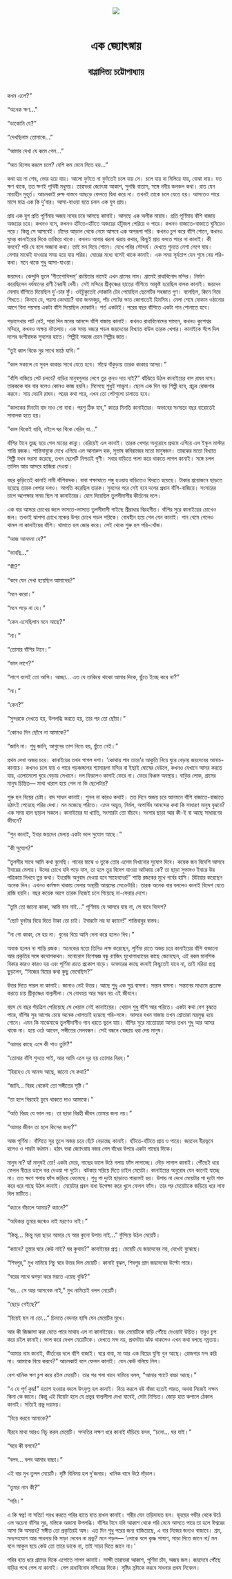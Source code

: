 <div align=center> <img src="../../metadata/images/rabibasariya/এক-জ্যোৎস্নায়-বাপ্পাদিত্য-চট্টোপাধ্যায়.jpg" align="center"></div><br><h1 align=center>এক জ্যোৎস্নায়</h1>
<h2 align=center>বাপ্পাদিত্য চট্টোপাধ্যায়</h2><br>কখন এলে?”

“অনেক ক্ষণ...”

“ডাকোনি যে?”

“দেখছিলাম তোমাকে...”

“আমার দেখা যে কমে গেল...”

“অত হিসেব করলে চলে? বেশি কম মেনে নিতে হয়...”

কথা হয় না শেষ, ভোর হয়ে যায়। আলো ফুটতে না ফুটতেই চলে যায় সে। চলে যায় না মিলিয়ে যায়, বোঝা দায়। যত ক্ষণ থাকে, তত ক্ষণই পৃথিবী মধুময়। তারাভরা জ্যোৎস্না আকাশ, সুগন্ধি বাতাস, সঙ্গে নদীর কলকল কথা। রাত যেন মায়াহীন মুহূর্ত। আচমকাই রুক্ষ বাস্তবে আছড়ে ফেলতে দ্বিধা করে না। তখনই তাকে চলে যেতে হয়। আসতেও পারে মাসে মাত্র এক কি দু’বার। আসা-যাওয়া হতে চলল এক যুগ প্রায়।

প্রায় এক যুগ প্রতি পূর্ণিমায় অজয় নদের চরে আসছে কানাই। আসছে এক অলীক মায়ায়। প্রতি পূর্ণিমায় বাঁশি বাজায় অজয়ের চরে। কখনও বসে, কখনও হাঁটতে-হাঁটতে অজয়ের হাঁটুজল পেরিয়ে ও পারে। কখনও বাজাতে-বাজাতে ঘুমিয়েও পড়ে। কিন্তু সে আসবেই। চাঁদের আড়াল থেকে নেমে আসবে এক অপরূপা পরি। কখনও চুপ করে বাঁশি শোনে, কখনও ঘুমন্ত কানাইয়ের দিকে তাকিয়ে থাকে। কখনও আবার ঝরনা ঝরায় কথার, কিছুই প্রায় বলতে পারে না কানাই। কী বলবে? পরি যে বলে অজানা কথা। তাই মন দিয়ে শোনে। দেখে পরির সৌন্দর্য। দেখতে শুনতে নেশা লেগে যায়। নেশার মাঝেই যাওয়ার সময় হয়ে যায় পরির। ঘোরের মধ্যে বসেই থাকে কানাই। এক সময় সূর্যতাপ যেন শুষে নেয় পরি-কথা। মনে থাকে শুধু আসা-যাওয়া।

জয়দেব। কেন্দুলি ভুলে ‘গীতগোবিন্দম্‌’ রচয়িতার নামেই এখন গ্রামের নাম। গ্রামেই রাধাবিনোদ মন্দির। নির্মাণ করেছিলেন বর্ধমানের রাণী নৈরানী দেবী। সেই মন্দিরে শ্রীকৃষ্ণের হাতের বাঁশিতে আকৃষ্ট হয়েছিল বালক কানাই। জয়দেব মেলায় বাঁশিতে দিয়েছিল দু’-চার ফুঁ। ওইটুকুতেই দোকানি টের পেয়েছিল ছেলেটির সহজাত গুণ। বলেছিল, কিনে নিয়ে শিখতে। কিনবে যে, পয়সা কোথায়? বাবা জনমজুর, পাঁচ পেটের ভাত জোগাতেই হিমসিম। মেলা শেষে দোকান ওঠানোর আগে বিনা পয়সায় একটা বাঁশি দিয়েছিল দোকানি। শর্ত একটাই। পরের বছর বাঁশিতে একটা গান শোনাতে হবে।

পড়ালেখার পাট নেই, সারা দিন মনের আনন্দে বাঁশি বাজায় কানাই। কখনও রাধাবিনোদের সামনে, কখনও কুশেশ্বর মন্দিরে, কখনও অক্ষয় বটতলায়। এক সময় নজরে পড়ল জয়দেবের বিখ্যাত বাউল তারক খেপার। কানাইকে সঁপে দিল দলের বংশীবাদক সুবলের হাতে। শিল্পীই সহজে চেনে শিল্পীর জাত।

“তুই কাল থিকে মুর সাথে মাঠে যাবি।”

“কাল সকালে যে সুবল কাকার সাথে যেতে হবে। সাঁঝে বাঁকুড়ায় তারক কাকার আসর।”

“বাঁশি বাজিয়ে পেট চলবে? বাড়ির মানুষগুলার লেগে তুর কুনও দায় নাই?” ঝাঁঝিয়ে উঠল কানাইয়ের বাপ রাঘব দাস। তারককে বার বার বলেও কোনও কাজ হয়নি। মিলেছে শুধুই সান্ত্বনা। ছেলে এক দিন বড় শিল্পী হবে, প্রচুর রোজগার করবে। সায় দেয়নি রাঘব। পরের কথা পরে, এখন তো পেটগুলো চালাতে হবে।

“কালকের দিনটো বাদ দাও গো বাবা। পরশু ঠিক যাব,” কাতর মিনতি কানাইয়ের। অভাবের সংসারে বছর বারোতেই সাবালক হতে হয়।

“কাল থিকেই যাবি, নইলে ঘর থিকে বেরিন্ যা...”

বাঁশির টানে তুচ্ছ হয়ে গেল মায়ের কান্না। বেরিয়েই এল কানাই। তারক খেপার অনুরোধে প্রথমে এগিয়ে এল ইস্কুল মাস্টার শান্তি রজক। শান্তিবাবুকে দেখে এগিয়ে এল আনারুল হক, সুভাষ কবিরাজের মতো মানুষজন। তারকের মতো বিখ্যাত শিল্পী যখন ভরসা করেছে, তখন ছেলেটি নিশ্চয়ই গুণী। সবার বাড়িতে পালা করে থাকতে লাগল কানাই। সঙ্গে চলল তালিম আর আসরে হাজিরা দেওয়া।

বছর কুড়িতেই কানাই নামী বাঁশিবাদক। বাবা পক্ষাঘাতে পঙ্গু হওয়ায় বাড়িতেও ফিরতে হয়েছে। টাকার প্রয়োজনে ছাড়তে হয়েছে তারক খেপার দলও। আপত্তি করেছিল তারক। সুবলের পরে সেই হবে দলের প্রধান বাঁশি-বাজিয়ে। সংসারের চাপে অপেক্ষার সময় ছিল না কানাইয়ের। যোগ দিয়েছিল তুলসীদাসীর কীর্তনের দলে।

এক বার আসরে চোখের জলে ভাসতে-ভাসতে তুলসীদাসী গাইছে শ্রীরাধার বিরহগীত। বাঁশির সুরে কানাইয়ের চোখেও জল। তখনই ঝাপসা চোখে মঞ্চের উপর চোখে পড়ল পরিকে। বোধহীন হয়ে গেল যেন কানাই। গান থেমে গেলেও থামল না কানাইয়ের বাঁশি। থামাতে হল জোর করে। সেই থেকে শুরু হল পরি-খোঁজ।

“আজ আনমনা যে?”

“ভাবছি...”

“কী?”

“কবে যেন দেখা হয়েছিল আমাদের?”

“মনে করো।”

“মনে পড়ে না যে।”

“কেন এসেছিলাম মনে আছে?”

“না।”

“তোমার বাঁশির টানে।”

“ভাল লাগে?”

“লাগে বলেই তো আসি। আচ্ছা... এত যে তাকিয়ে থাকো আমার দিকে, ছুঁতে ইচ্ছে করে না?”

“না।”

“কেন?”

“সুন্দরকে দেখতে হয়, উপলব্ধি করতে হয়, তার পর তো ছোঁয়া।”

“কোনও দিন ছোঁবে না আমাকে?”

“জানি না। শুধু জানি, আগুনের তাপ নিতে হয়, ছুঁতে নেই।”

প্রথম দেখা অজয় চরে। কানাইয়ের তখন পাগল দশা। ‘কোথায় পাব তারে’র আকুতি নিয়ে ঘুরে বেড়ায় জয়দেবের আনাচ-কানাচে। কখনও চলে যায় ও পারে গড়জঙ্গলের শ্যামারূপা মন্দির বা ইছাই ঘোষের দেউলে, কখনও যেখানে আসর করতে যায়, এলোমেলো ঘুরে বেড়ায় সেখানে। দল ফিরলেও কানাই ফেরে না। ফেরে বিধ্বস্ত অবস্থায়। বাড়ির লোক, গ্রামের মানুষ চিন্তিত— মাথা খারাপ হয়ে গেল না কি ছেলেটার?

শুরু হল বিয়ের চেষ্টা। বাদ সাধল কানাই। শুনল না কারও কথাই। তত দিনে অজয় চরে আনমনে বাঁশি বাজাতে-বাজাতে হঠাৎই পেয়েছে পরির দেখা। মন মজেছে পরিতে। এমন অদ্ভুত, নির্মল, অপার্থিব আনন্দের কথা কি সাধারণ মানুষ বুঝবে? এক সময় হাল ছাড়ল সকলে। কানাইয়ের যা খ্যাতি, সংসারটা তো বাঁচবে। সংসার ছাড়া আর কী-ই বা আছে সাধারণের জীবনে?

“শুন কানাই, ইবার জয়দেব মেলায় একটা ভাল সুযোগ আছে।”

“কী সুযোগ?”

“তুলসীর সাথে আমি কথা বুলেছি। গানের মাঝে ও তুকে তোর এলেম দিখানোর সুযোগ দিবে। কয়েক জন বিদেশি আসবে ইবারের মেলায়। উদের চোখে যদি পড়ে যাস, তা হলে তুর বিদেশ যাওয়া আটকায় কে? তা ছাড়া সুভাষও ইবারে উর পত্রিকায় লিখবে তুর কথা। ইংরেজি অনুবাদ দেওয়া হবে সাহেবদের!” শান্তি রজকের মুখে গর্বের হাসি। রিটায়ার করেছেন অনেক দিন। এখনও কর্মক্ষম থাকায় মেলার অস্থায়ী আশ্রমের সেক্রেটারি। তারক অনেক বার বললেও কানাই বিদেশ যেতে রাজি হয়নি। বছর কয়েক আগে তারক নিজেই চলে গিয়েছে না-ফেরার দেশে।

“তুমি তো জানো কাকা, আমি যাব নাই...” পূর্ণিমায় যে আসরে যায় না, সে যাবে বিদেশ?

“ছোট বুনটার বিয়ে দিতে টাকা তো চাই। ইবারটো নয় যা ক্যানে!” শান্তিবাবুর বাস্তব।

“না গো কাকা, সে হয় না। বুনের বিয়ে আমি দেনা করে হলেও দিব।”

অবাক হলেন না শান্তি রজক। অনেকের মতো তিনিও লক্ষ করেছেন, পূর্ণিমা রাতে অজয় চরে কানাইয়ের বাঁশি বাজানো আর প্রকৃতির সঙ্গে কথোপকথন। মনোরোগ বিশেষজ্ঞ বন্ধু রণজিৎ মুখোপাধ্যায়ের কাছে জেনেছেন, এই রকম মানসিক বিকার কারও কারও হয় এবং পূর্ণিমা রাতে প্রকোপ বাড়ে। ডাক্তারের কাছে কানাই কিছুতেই যাবে না, তাই মরিয়া প্রশ্ন ছুড়লেন, “নিজের বিয়ের কথা কুছু ভেবেছিস?”

উত্তর দিতে পারল না কানাই। জানাও নেই উত্তর। আছে শুধু এক সুপ্ত বাসনা। সন্তান বাসনা। সন্তানের মাধ্যমে প্রত্যক্ষ করতে চায় শ্রীকৃষ্ণের বাল্যলীলা। সে বোধহয় আর সম্ভব নয় এই জীবনে।

বয়স যে বছর পঁয়ত্রিশ পেরিয়েছে সে খেয়াল নেই কানাইয়ের। খেয়াল শুধু বাঁশি আর পরিতে। একটা কথা বেশ বুঝতে পারে, বাঁশির সুর আগের চেয়ে অনেক খোলতাই হয়েছে পরি-সঙ্গে। আসরে যখন বাজায় তখন শ্রোতারা মন্ত্রমুগ্ধ হয়ে শোনে। এমন কি মাঝেমাঝে তুলসীদাসীও গান ধরতে ভুলে যায়। বাঁশির সুরে মাতোয়ারা আসর তখন শুধু আর আসর থাকে না। হয়ে ওঠে আবেগ, সঙ্গীতের মেলবন্ধন। সেই বন্ধনে স্বেচ্ছায় ধরা দেয় মানুষ।

“আমার কাছে এসে কী পাও তুমি?”

“তোমার বাঁশি শুনতে পাই, আর আমি এলে দূর হয় তোমার বিরহ।”

“বিরহেও যে আনন্দ আছে, জানো সে কথা?”

“জানি... বিরহ থেকেই তো সঙ্গীতের সৃষ্টি।”

“তা হলে বিরহেই ডুবে থাকতে দাও আমাকে।”

“অতি বিরহ যে ভাল নয়। তা ছাড়া বিরহী জীবন তোমার জন্য নয়।”

“আমার জীবন তা হলে কিসের জন্য?”

আজ পূর্ণিমা। বাঁশিতে সুর তুলে অজয় চরে হেঁটে বেড়াচ্ছে কানাই। হাঁটতে-হাঁটতে প্রায় ও পারে। জয়দেব বীরভূমে হলেও ও পারটা বর্ধমান। হঠাৎ ভরা জ্যোৎস্নায় নজর গেল বাঁধের উপরে একটা গাছের দিকে।

মানুষ না? হ্যাঁ মানুষই তো! একটা মেয়ে, গাছের ডালে উঠে গলায় ফাঁস লাগাচ্ছে। দৌড় লাগাল কানাই। পৌঁছেই ধরে ফেলল নীচের ডালে ভর দেওয়া পা দুটো। ঝটকায় সরিয়ে দিতে চাইল মেয়েটা। কানাইয়ের অনুরোধ যেন কানেই যাচ্ছে না। তত ক্ষণে গলায় ফাঁস জড়িয়ে ফেলেছে। শুধু পা দুটো ছাড়াতে পারলেই হয়। উপায় না দেখে মেয়েটার পা দুটো শক্ত করে ধরে গাছে উঠল কানাই। মেয়েটার প্রবল বাধা উপেক্ষা করে খুলে ফেলল ফাঁস। তার পর মেয়েটাকে জড়িয়ে ধরে লাফ দিল মাটিতে।

“ক্যানে বাঁচালে আমায়? ক্যানে?”

“অধিকার তুমার জন্মেও নাই মরণেও নাই।”

“কিন্তু... কিন্তু মরা ছাড়া আমার যে আর কুনো উপায় নাই...” ফুঁপিয়ে উঠল মেয়েটি।

“ক্যানে? তুমার ঘরে কেউ নাই? ঘর কুথায়?” কানাইয়ের প্রশ্ন। মেয়েটি যে জয়দেবের নয়, দেখেই বুঝেছে।

“শিবপুর,” মুখ নামিয়ে নিচু স্বরে উত্তর দিল মেয়েটি। কানাই বুঝল, শিবপুর গ্রাম জয়দেবের উল্টো পারে।

“বরের সাথে ঝগড়া করে মরতে এয়েছ বুঝি?”

“বর... সে আর আসবেক নাই,” মুখ নামিয়েই বলল মেয়েটি।

“ছেড়ে গেইছে?”

“বিয়েই হল না তো...” চিলতে বেদনার হাসি যেন মেয়েটির মুখে।

আর কী জিজ্ঞাসা করা যেতে পারে মাথায় এল না কানাইয়ের। বরং মেয়েটিকে বাড়ি পৌঁছে দেওয়াই উচিত। তবুও চুপ করে রইল কানাই। ভাল করে দেখল মেয়েটিকে। দেখতে মন্দ নয়, প্রথমটায় ঝাঁঝ থাকলেও এখন কথা বলছে নম্রতায়।

“আমার নাম কানাই, কীর্তনের দলে বাঁশি বাজাই। ঘরে বাবা, মা আর এক বিয়ের যুগ্যি বুন আছে। রোজগার মন্দ করি না। আমাকে বিয়ে করবে?” আচমকাই বলে ফেলল কানাই। যেন কেউ বলিয়ে নিল।

বেশ খানিক ক্ষণ চুপ করে রইল মেয়েটি। তার পর গলা খাদে নামিয়ে বলল, “আমার প্যাটে বাচ্চা আছে।”

“এ যে পূর্ণ কুম্ভ!” হতাশ হওয়ার বদলে উৎফুল্ল হল কানাই। বিয়ে করলে বউ বাঁজা হতেই পারত, অথবা নিজেই সক্ষম কিনা কে জানে। কিন্তু এই বিয়েটা হলে যে প্রভুর বাল্যলীলা দেখা যাবেই, সেটা নিশ্চিত। জোড় হাত কপালে ঠেকাল কানাই। সত্যিই প্রভু দয়াময়।

“বিয়ে করবে আমাকে?”

নীরবে মাথা আরও নিচু করল মেয়েটি। সম্মতির লক্ষণ ধরে কানাই দাঁড়িয়ে বলল, “চলো... ঘর যাই।”

“ঘরে কী বলবে?”

“বলব... বলব আমার বাচ্চা।”

এই বার মুখ তুলল মেয়েটি। দৃষ্টি বিনিময় হল দু’জনার। খানিক বাদে উঠে দাঁড়াল।

“তুমার নাম কী?”

“পরি।”

এ কি স্বপ্ন! না সত্যি! পরখ করতে পরির হাতে হাত রাখল কানাই। শরীর যেন তড়িদাহত হল। হৃদয়ের গভীর থেকে উঠে এল অচেনা বাঁশির সুর, মস্তিকে অজানা উপলব্ধি। বাঁশির টানে যদি আকাশ থেকে পরি নেমে আসতে পারে তা হলে ঈশ্বরের আসা কি অসম্ভব? সঙ্গীত তো প্রকৃতিরই অঙ্গ। এত দিন শুধু পরের জন্য বাজিয়েছে, এ বার নিজের জন্যও বাজাবে। শ্রম, মনঃসংযোগ আর সাধনায় কি সাড়া দেবেন না প্রভু? মনে পড়ল— ‘লোকে বলে কৃষ্ণ পাষাণ, সাড়া দিতে জানে না/ মন বলে আকুল হয়ে কেউ তো তারে ডাকে না, তাই সাড়া দিতে জানে না।’

পরির হাত ধরে গ্রামের দিকে এগোতে লাগল কানাই। সাক্ষী তারাভরা আকাশ, পূর্ণিমা চাঁদ, অজয় জল। জয়দেবে পৌঁছে বাড়ির পথে গেল না কানাই। গেল রাধাবিনোদ মন্দিরের দিকে। সৃষ্টির স্রষ্টাকে করবে সাধনার প্রথম নিবেদন।